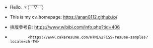 - Hello. ヾ(￣▽￣)
- This is my cv_homepage: <https://anan0112.github.io/>

- 排版參考自:  <https://www.wibibi.com/info.php?tid=406>
-             <https://www.cakeresume.com/HTML%2FCSS-resume-samples?locale=zh-TW>
